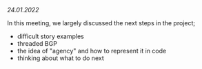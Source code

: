 *24.01.2022*

In this meeting, we largely discussed the next steps in the project;
* difficult story examples
* threaded BGP
* the idea of "agency" and how to represent it in code
* thinking about what to do next
